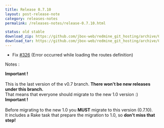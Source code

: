 ```yaml
---
title: Release 0.7.10
layout: post-release-note
category: releases-notes
permalink: /releases-notes/release-0.7.10.html

status: old stable
download_zip: https://github.com/jbox-web/redmine_git_hosting/archive/0.7.10.zip
download_tar: https://github.com/jbox-web/redmine_git_hosting/archive/0.7.10.tar.gz
---
```


* Fix [#326](https://github.com/jbox-web/redmine_git_hosting/issues/326) (Error occurred while loading the routes definition)

<p class="notes">Notes :</p>

<div class="alert alert-warning" role="alert"><b>Important !</b>
  <br>
  <br>This is the last version of the v0.7 branch. <b>There won't be new releases under this branch.</b>
  <br>That means that everyone should migrate to the new 1.0 version :)
</div>

<div class="alert alert-warning" role="alert"><b>Important !</b>
  <br>
  <br>Before migrating to the new 1.0 you <b>MUST</b> migrate to this version (0.7.10).
  <br>It includes a Rake task that prepare the migration to 1.0, so <b>don't miss that step!</b>
</div>
